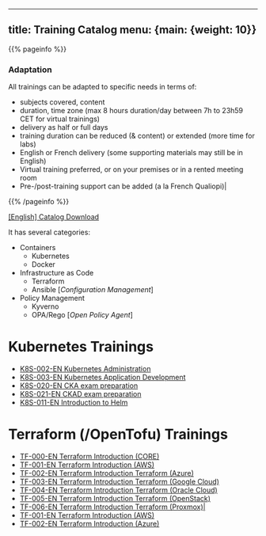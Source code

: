 
---
title: Training Catalog
menu: {main: {weight: 10}}
---

{{% pageinfo %}}
### Adaptation
All trainings can be adapted to specific needs in terms of:
- subjects covered, content
- duration, time zone (max 8 hours duration/day between 7h to 23h59 CET for virtual trainings)
- delivery as half or full days
- training duration can be reduced (& content) or extended (more time for labs)
- English or French delivery (some supporting materials may still be in English)
- Virtual training preferred, or on your premises or in a rented meeting room 
- Pre-/post-training support can be added (a la French Qualiopi)|

{{% /pageinfo %}}

<a class="btn btn-lg btn-secondary me-3 mb-4" href="cv.pdf">
  [English] Catalog Download <i class="fa-regular fa-newspaper"></i>
</a>

It has several categories:
- Containers
  - Kubernetes
  - Docker
- Infrastructure as Code
  - Terraform
  - Ansible [*Configuration Management*]
- Policy Management
  - Kyverno
  - OPA/Rego [*Open Policy Agent*]

# Kubernetes Trainings
- <a href="TR_K8S-002-EN_KubernetesAdministration/" > K8S-002-EN Kubernetes Administration </a>
- <a href="TR_K8S-003-EN_KubernetesApplicationDevelopment/" > K8S-003-EN Kubernetes Application Development </a>
- <a href="TR_K8S-020-EN_CKAexampreparation/" > K8S-020-EN CKA exam preparation </a>
- <a href="TR_K8S-021-EN_CKADexampreparation/" > K8S-021-EN CKAD exam preparation </a>
- <a href="TR_K8S-011-EN_IntroductiontoHelm/" > K8S-011-EN Introduction to Helm </a>

# Terraform (/OpenTofu) Trainings
- <a href="TR_TF-000-EN_TerraformIntroduction(CORE)/" > TF-000-EN Terraform Introduction (CORE) </a>
- <a href="TR_TF-001-EN_TerraformIntroduction(AWS)/" > TF-001-EN Terraform Introduction (AWS) </a>
- <a href="TR_TF-002-EN_TerraformIntroductionTerraform(Azure)/" > TF-002-EN Terraform Introduction Terraform (Azure) </a>
- <a href="TR_TF-003-EN_TerraformIntroductionTerraform(GoogleCloud)/" > TF-003-EN Terraform Introduction Terraform (Google Cloud) </a>
- <a href="TR_TF-004-EN_TerraformIntroductionTerraform(OracleCloud)/" > TF-004-EN Terraform Introduction Terraform (Oracle Cloud) </a>
- <a href="TR_TF-005-EN_TerraformIntroductionTerraform(OpenStack)/" > TF-005-EN Terraform Introduction Terraform (OpenStack) </a>
- <a href="TR_TF-006-EN_TerraformIntroductionTerraform(Proxmox)|/" > TF-006-EN Terraform Introduction Terraform (Proxmox)| </a>
- <a href="TR_TF-001-EN_TerraformIntroduction(AWS)/" > TF-001-EN Terraform Introduction (AWS) </a>
- <a href="TR_TF-002-EN_TerraformIntroduction(Azure)/" > TF-002-EN Terraform Introduction (Azure) </a>
